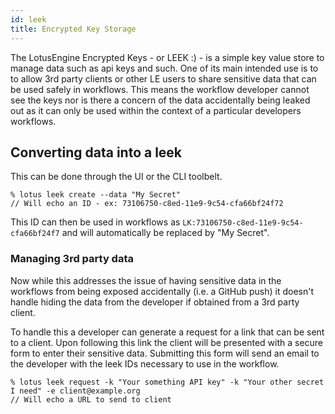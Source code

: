 ```yaml
---
id: leek
title: Encrypted Key Storage
---
```


The LotusEngine Encrypted Keys - or LEEK :) - is a simple key value store to manage data such as api keys and such. One of its main intended use is to to allow 3rd party clients or other LE users to share sensitive data that can be used safely in workflows. This means the workflow developer cannot see the keys nor is there a concern of the data accidentally being leaked out as it can only be used within the context of a particular developers workflows.

## Converting data into a leek

This can be done through the UI or the CLI toolbelt. 

```shell
% lotus leek create --data "My Secret"
// Will echo an ID - ex: 73106750-c8ed-11e9-9c54-cfa66bf24f72
```

This ID can then be used in workflows as `LK:73106750-c8ed-11e9-9c54-cfa66bf24f7` and will automatically be replaced by "My Secret". 

### Managing 3rd party data

Now while this addresses the issue of having sensitive data in the workflows from being exposed accidentally (i.e. a GitHub push) it doesn't handle hiding the data from the developer if obtained from a 3rd party client. 

To handle this a developer can generate a request for a link that can be sent to a client. Upon following this link the client will be presented with a secure form to enter their sensitive data. Submitting this form will send an email to the developer with the leek IDs necessary to use in the workflow.

```shell
% lotus leek request -k "Your something API key" -k "Your other secret I need" -e client@example.org
// Will echo a URL to send to client
```




